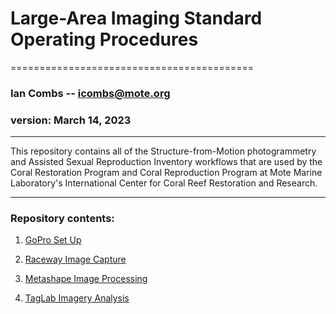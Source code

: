 # Large-Area Imaging Standard Operating Procedures
==========================================

### Ian Combs -- <icombs@mote.org>
### version: March 14, 2023	

------------------------------------------------------------------------
This repository contains all of the Structure-from-Motion photogrammetry and Assisted Sexual Reproduction Inventory workflows that are used by the Coral Restoration Program and Coral Reproduction Program at Mote Marine Laboratory's International Center for Coral Reef Restoration and Research. 

------------------------------------------------------------------------

### Repository contents:

1. [GoPro Set Up](https://github.com/Mote-Coral-Reef-Restoration/MoteSOPs/recruitSfm/1.cameraSetUpSOP)

2. [Raceway Image Capture](https://github.com/Mote-Coral-Reef-Restoration/MoteSOPs/recruitSfm/2.racewayimageCaptureSOP)

3. [Metashape Image Processing](https://github.com/Mote-Coral-Reef-Restoration/MoteSOPs/recruitSfm/3.metashapeImageryProcessingSOP)

4. [TagLab Imagery Analysis](https://github.com/Mote-Coral-Reef-Restoration/MoteSOPs/recruitSfm/4.TagLabSOP)
